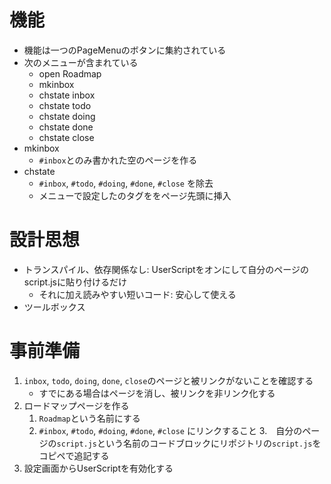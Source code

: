 # 機能
* 機能は一つのPageMenuのボタンに集約されている
* 次のメニューが含まれている
  	* open Roadmap
	* mkinbox
	* chstate inbox
	* chstate todo
	* chstate doing
	* chstate done
	* chstate close
* mkinbox
 	* `#inbox`とのみ書かれた空のページを作る
* chstate
 	* `#inbox`, `#todo`, `#doing`, `#done`, `#close` を除去
 	* メニューで設定したのタグををページ先頭に挿入

# 設計思想
* トランスパイル、依存関係なし: UserScriptをオンにして自分のページのscript.jsに貼り付けるだけ
	* それに加え読みやすい短いコード: 安心して使える
* ツールボックス

# 事前準備
1. `inbox`, `todo`, `doing`, `done`, `close`のページと被リンクがないことを確認する
	* すでにある場合はページを消し、被リンクを非リンク化する
2. ロードマップページを作る
	1. `Roadmap`という名前にする
	2. `#inbox`, `#todo`, `#doing`, `#done`, `#close` にリンクすること
3.　自分のページの`script.js`という名前のコードブロックにリポジトリの`script.js`をコピペで追記する
4. 設定画面からUserScriptを有効化する
